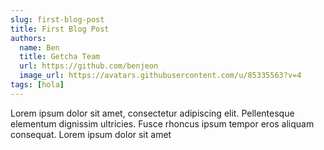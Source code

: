 ```yaml
---
slug: first-blog-post
title: First Blog Post
authors:
  name: Ben
  title: Getcha Team
  url: https://github.com/benjeon
  image_url: https://avatars.githubusercontent.com/u/85335563?v=4
tags: [hola]
---
```


Lorem ipsum dolor sit amet, consectetur adipiscing elit. Pellentesque elementum dignissim ultricies. Fusce rhoncus ipsum tempor eros aliquam consequat. Lorem ipsum dolor sit amet
